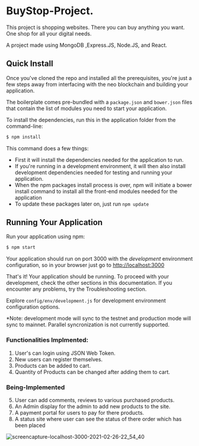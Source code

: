# BuyStop-Project.
This project is shopping websites.
There you can buy anything you want.
One shop for all your digital needs.

A project made using MongoDB ,Express.JS, Node.JS, and React.
## Quick Install
Once you've cloned the repo and installed all the prerequisites, you're just a few steps away from interfacing with the neo blockchain and building your application.

The boilerplate comes pre-bundled with a `package.json` and `bower.json` files that contain the list of modules you need to start your application.

To install the dependencies, run this in the application folder from the command-line:

```bash
$ npm install
```

This command does a few things:
* First it will install the dependencies needed for the application to run.
* If you're running in a development environment, it will then also install development dependencies needed for testing and running your application.
* When the npm packages install process is over, npm will initiate a bower install command to install all the front-end modules needed for the application
* To update these packages later on, just run `npm update`

## Running Your Application

Run your application using npm:

```bash
$ npm start
```

Your application should run on port 3000 with the *development* environment configuration, so in your browser just go to [http://localhost:3000](http://localhost:3000)

That's it! Your application should be running. To proceed with your development, check the other sections in this documentation.
If you encounter any problems, try the Troubleshooting section.

Explore `config/env/development.js` for development environment configuration options.

*Note: development mode will sync to the testnet and production mode will sync to mainnet.  Parallel syncronization is not currently supported.  
### Functionalities Implmented:

1. User's can login using JSON Web Token.
2. New users can register themselves.
3. Products can be added to cart.
4. Quantity of Products can be changed after adding them to cart.

### Being-Implemented
5. User can add comments, reviews to various purchased products.
6. An Admin display for the admin to add new products to the site.
7. A payment portal for users to pay for there products.
8. A status site where user can see the status of there order which has been placed

![screencapture-localhost-3000-2021-02-26-22_54_40](https://user-images.githubusercontent.com/67420435/109335624-50b72f80-7888-11eb-92f9-3aaff43a0146.png)
